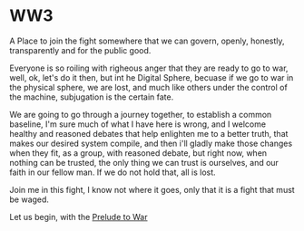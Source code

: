 # WW3
A Place to join the fight somewhere that we can govern, openly, honestly, transparently and for the public good. 

Everyone is so roiling with righeous anger that they are ready to go to war, well, ok, let's do it then, but int he Digital Sphere, becuase if we go to war in the physical sphere, we are lost, and much like others under the control of the machine, subjugation is the certain fate. 

We are going to go through a journey together, to establish a common baseline, I'm sure much of what I have here is wrong, and I welcome healthy and reasoned debates that help enlighten me to a better truth, that makes our desired system compile, and then i'll gladly make those changes when they fit, as a group, with reasoned debate, but right now, when nothing can be trusted, the only thing we can trust is ourselves, and our faith in our fellow man. If we do not hold that, all is lost. 

Join me in this fight, I know not where it goes, only that it is a fight that must be waged. 

Let us begin, with the [Prelude to War](https://github.com/SharePointing/WW3/wiki/Prelude-to-War)
